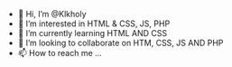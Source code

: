- 👋 Hi, I’m @Klkholy
- 👀 I’m interested in HTML & CSS, JS, PHP
- 🌱 I’m currently learning  HTML AND CSS
- 💞️ I’m looking to collaborate on HTM, CSS, JS AND PHP
- 📫 How to reach me ...

<!---
Klkholy/Klkholy is a ✨ special ✨ repository because its `README.md` (this file) appears on your GitHub profile.
You can click the Preview link to take a look at your changes.
--->
